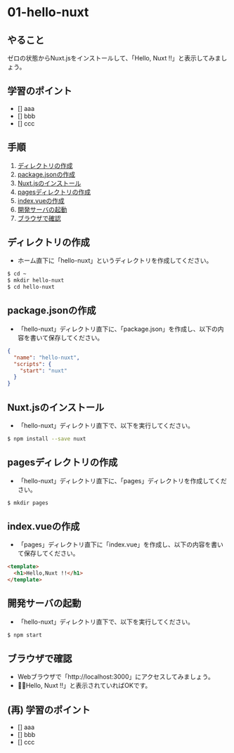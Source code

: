 # 01-hello-nuxt


## やること

ゼロの状態からNuxt.jsをインストールして、「Hello, Nuxt !!」と表示してみましょう。


## 学習のポイント

- [] aaa
- [] bbb
- [] ccc


## 手順

1. [ディレクトリの作成](#ディレクトリの作成)
2. [package.jsonの作成](#package.jsonの作成)
3. [Nuxt.jsのインストール](#Nuxt.jsのインストール)
4. [pagesディレクトリの作成](#pagesディレクトリの作成)
5. [index.vueの作成](#index.vueの作成)
6. [開発サーバの起動](#開発サーバの起動)
7. [ブラウザで確認](#ブラウザで確認)


## ディレクトリの作成

- ホーム直下に「hello-nuxt」というディレクトリを作成してください。

```sh
$ cd ~
$ mkdir hello-nuxt
$ cd hello-nuxt
```


## package.jsonの作成

- 「hello-nuxt」ディレクトリ直下に、「package.json」を作成し、以下の内容を書いて保存してください。

```json
{
  "name": "hello-nuxt",
  "scripts": {
    "start": "nuxt"
  }
}
```


## Nuxt.jsのインストール

- 「hello-nuxt」ディレクトリ直下で、以下を実行してください。

```sh
$ npm install --save nuxt
```


## pagesディレクトリの作成

- 「hello-nuxt」ディレクトリ直下に、「pages」ディレクトリを作成してください。

```sh
$ mkdir pages
```


## index.vueの作成

- 「pages」ディレクトリ直下に「index.vue」を作成し、以下の内容を書いて保存してください。

```html
<template>
  <h1>Hello,Nuxt !!</h1>
</template>
```


## 開発サーバの起動

- 「hello-nuxt」ディレクトリ直下で、以下を実行してください。

```sh
$ npm start
```


## ブラウザで確認

- Webブラウザで「http://localhost:3000」にアクセスしてみましょう。
- 「Hello, Nuxt !!」と表示されていればOKです。


## (再) 学習のポイント

- [] aaa
- [] bbb
- [] ccc
